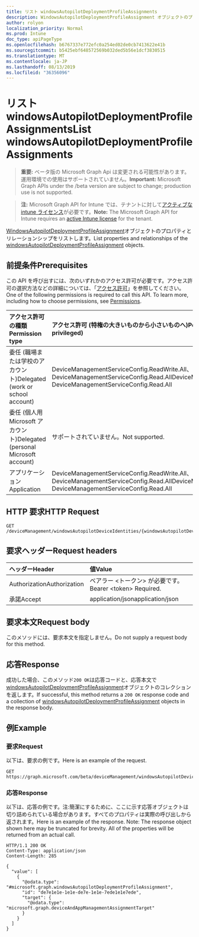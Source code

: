 ```yaml
---
title: リスト windowsAutopilotDeploymentProfileAssignments
description: WindowsAutopilotDeploymentProfileAssignment オブジェクトのプロパティとリレーションシップをリストします。
author: rolyon
localization_priority: Normal
ms.prod: Intune
doc_type: apiPageType
ms.openlocfilehash: b6767337e772efc0a254ed02de0cb7413622e41b
ms.sourcegitcommit: b5425ebf648572569b032ded5b56e1dcf3830515
ms.translationtype: MT
ms.contentlocale: ja-JP
ms.lasthandoff: 08/13/2019
ms.locfileid: "36356096"
---
```

# <a name="list-windowsautopilotdeploymentprofileassignments"></a><span data-ttu-id="ab3db-103">リスト windowsAutopilotDeploymentProfileAssignments</span><span class="sxs-lookup"><span data-stu-id="ab3db-103">List windowsAutopilotDeploymentProfileAssignments</span></span>

> <span data-ttu-id="ab3db-104">**重要:** ベータ版の Microsoft Graph Api は変更される可能性があります。運用環境での使用はサポートされていません。</span><span class="sxs-lookup"><span data-stu-id="ab3db-104">**Important:** Microsoft Graph APIs under the /beta version are subject to change; production use is not supported.</span></span>

> <span data-ttu-id="ab3db-105">**注:** Microsoft Graph API for Intune では、テナントに対して[アクティブな intune ライセンス](https://go.microsoft.com/fwlink/?linkid=839381)が必要です。</span><span class="sxs-lookup"><span data-stu-id="ab3db-105">**Note:** The Microsoft Graph API for Intune requires an [active Intune license](https://go.microsoft.com/fwlink/?linkid=839381) for the tenant.</span></span>

<span data-ttu-id="ab3db-106">[WindowsAutopilotDeploymentProfileAssignment](../resources/intune-enrollment-windowsautopilotdeploymentprofileassignment.md)オブジェクトのプロパティとリレーションシップをリストします。</span><span class="sxs-lookup"><span data-stu-id="ab3db-106">List properties and relationships of the [windowsAutopilotDeploymentProfileAssignment](../resources/intune-enrollment-windowsautopilotdeploymentprofileassignment.md) objects.</span></span>

## <a name="prerequisites"></a><span data-ttu-id="ab3db-107">前提条件</span><span class="sxs-lookup"><span data-stu-id="ab3db-107">Prerequisites</span></span>
<span data-ttu-id="ab3db-p101">この API を呼び出すには、次のいずれかのアクセス許可が必要です。アクセス許可の選択方法などの詳細については、「[アクセス許可](/graph/permissions-reference)」を参照してください。</span><span class="sxs-lookup"><span data-stu-id="ab3db-p101">One of the following permissions is required to call this API. To learn more, including how to choose permissions, see [Permissions](/graph/permissions-reference).</span></span>

|<span data-ttu-id="ab3db-110">アクセス許可の種類</span><span class="sxs-lookup"><span data-stu-id="ab3db-110">Permission type</span></span>|<span data-ttu-id="ab3db-111">アクセス許可 (特権の大きいものから小さいものへ)</span><span class="sxs-lookup"><span data-stu-id="ab3db-111">Permissions (from most to least privileged)</span></span>|
|:---|:---|
|<span data-ttu-id="ab3db-112">委任 (職場または学校のアカウント)</span><span class="sxs-lookup"><span data-stu-id="ab3db-112">Delegated (work or school account)</span></span>|<span data-ttu-id="ab3db-113">DeviceManagementServiceConfig.ReadWrite.All、DeviceManagementServiceConfig.Read.All</span><span class="sxs-lookup"><span data-stu-id="ab3db-113">DeviceManagementServiceConfig.ReadWrite.All, DeviceManagementServiceConfig.Read.All</span></span>|
|<span data-ttu-id="ab3db-114">委任 (個人用 Microsoft アカウント)</span><span class="sxs-lookup"><span data-stu-id="ab3db-114">Delegated (personal Microsoft account)</span></span>|<span data-ttu-id="ab3db-115">サポートされていません。</span><span class="sxs-lookup"><span data-stu-id="ab3db-115">Not supported.</span></span>|
|<span data-ttu-id="ab3db-116">アプリケーション</span><span class="sxs-lookup"><span data-stu-id="ab3db-116">Application</span></span>|<span data-ttu-id="ab3db-117">DeviceManagementServiceConfig.ReadWrite.All、DeviceManagementServiceConfig.Read.All</span><span class="sxs-lookup"><span data-stu-id="ab3db-117">DeviceManagementServiceConfig.ReadWrite.All, DeviceManagementServiceConfig.Read.All</span></span>|

## <a name="http-request"></a><span data-ttu-id="ab3db-118">HTTP 要求</span><span class="sxs-lookup"><span data-stu-id="ab3db-118">HTTP Request</span></span>
<!-- {
  "blockType": "ignored"
}
-->
``` http
GET /deviceManagement/windowsAutopilotDeviceIdentities/{windowsAutopilotDeviceIdentityId}/deploymentProfile/assignments
```

## <a name="request-headers"></a><span data-ttu-id="ab3db-119">要求ヘッダー</span><span class="sxs-lookup"><span data-stu-id="ab3db-119">Request headers</span></span>
|<span data-ttu-id="ab3db-120">ヘッダー</span><span class="sxs-lookup"><span data-stu-id="ab3db-120">Header</span></span>|<span data-ttu-id="ab3db-121">値</span><span class="sxs-lookup"><span data-stu-id="ab3db-121">Value</span></span>|
|:---|:---|
|<span data-ttu-id="ab3db-122">Authorization</span><span class="sxs-lookup"><span data-stu-id="ab3db-122">Authorization</span></span>|<span data-ttu-id="ab3db-123">ベアラー &lt;トークン&gt; が必要です。</span><span class="sxs-lookup"><span data-stu-id="ab3db-123">Bearer &lt;token&gt; Required.</span></span>|
|<span data-ttu-id="ab3db-124">承諾</span><span class="sxs-lookup"><span data-stu-id="ab3db-124">Accept</span></span>|<span data-ttu-id="ab3db-125">application/json</span><span class="sxs-lookup"><span data-stu-id="ab3db-125">application/json</span></span>|

## <a name="request-body"></a><span data-ttu-id="ab3db-126">要求本文</span><span class="sxs-lookup"><span data-stu-id="ab3db-126">Request body</span></span>
<span data-ttu-id="ab3db-127">このメソッドには、要求本文を指定しません。</span><span class="sxs-lookup"><span data-stu-id="ab3db-127">Do not supply a request body for this method.</span></span>

## <a name="response"></a><span data-ttu-id="ab3db-128">応答</span><span class="sxs-lookup"><span data-stu-id="ab3db-128">Response</span></span>
<span data-ttu-id="ab3db-129">成功した場合、このメソッド`200 OK`は応答コードと、応答本文で[windowsAutopilotDeploymentProfileAssignment](../resources/intune-enrollment-windowsautopilotdeploymentprofileassignment.md)オブジェクトのコレクションを返します。</span><span class="sxs-lookup"><span data-stu-id="ab3db-129">If successful, this method returns a `200 OK` response code and a collection of [windowsAutopilotDeploymentProfileAssignment](../resources/intune-enrollment-windowsautopilotdeploymentprofileassignment.md) objects in the response body.</span></span>

## <a name="example"></a><span data-ttu-id="ab3db-130">例</span><span class="sxs-lookup"><span data-stu-id="ab3db-130">Example</span></span>

### <a name="request"></a><span data-ttu-id="ab3db-131">要求</span><span class="sxs-lookup"><span data-stu-id="ab3db-131">Request</span></span>
<span data-ttu-id="ab3db-132">以下は、要求の例です。</span><span class="sxs-lookup"><span data-stu-id="ab3db-132">Here is an example of the request.</span></span>
``` http
GET https://graph.microsoft.com/beta/deviceManagement/windowsAutopilotDeviceIdentities/{windowsAutopilotDeviceIdentityId}/deploymentProfile/assignments
```

### <a name="response"></a><span data-ttu-id="ab3db-133">応答</span><span class="sxs-lookup"><span data-stu-id="ab3db-133">Response</span></span>
<span data-ttu-id="ab3db-p102">以下は、応答の例です。注:簡潔にするために、ここに示す応答オブジェクトは切り詰められている場合があります。すべてのプロパティは実際の呼び出しから返されます。</span><span class="sxs-lookup"><span data-stu-id="ab3db-p102">Here is an example of the response. Note: The response object shown here may be truncated for brevity. All of the properties will be returned from an actual call.</span></span>
``` http
HTTP/1.1 200 OK
Content-Type: application/json
Content-Length: 285

{
  "value": [
    {
      "@odata.type": "#microsoft.graph.windowsAutopilotDeploymentProfileAssignment",
      "id": "de7e1e1e-1e1e-de7e-1e1e-7ede1e1e7ede",
      "target": {
        "@odata.type": "microsoft.graph.deviceAndAppManagementAssignmentTarget"
      }
    }
  ]
}
```






